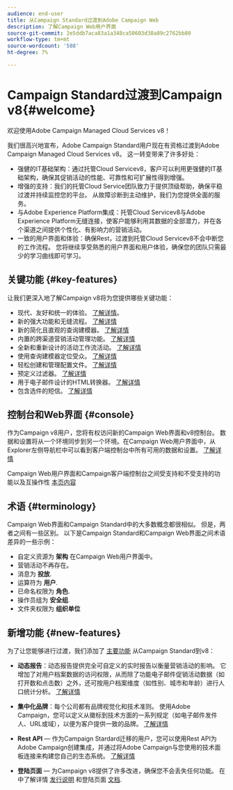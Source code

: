 ```yaml
---
audience: end-user
title: 从Campaign Standard过渡到Adobe Campaign Web
description: 了解Campaign Web用户界面
source-git-commit: 2e5ddb7aca83a1a348ca50603d38a89c2762bb80
workflow-type: tm+mt
source-wordcount: '588'
ht-degree: 7%

---
```



# Campaign Standard过渡到Campaign v8{#welcome}

<!--
We are thrilled to annonce that you, as a Campaign Standard user, can now benefit from the new version of Adobe Campaign Web User Interface. The migration is seemless and will allow you to use all the intuitive features designed to simplify the creation of personalized cross-channel campaigns. Campaign Web User Interface also brings a connected canvas with Adobe Experience Platform for a unified experience.
-->

欢迎使用Adobe Campaign Managed Cloud Services v8！

我们很高兴地宣布，Adobe Campaign Standard用户现在有资格过渡到Adobe Campaign Managed Cloud Services v8。 这一转变带来了许多好处：

* 强健的IT基础架构：通过托管Cloud Servicev8，客户可以利用更强健的IT基础架构，确保其促销活动的性能、可靠性和可扩展性得到增强。
* 增强的支持：我们的托管Cloud Service团队致力于提供顶级帮助，确保平稳过渡并持续监控您的平台。 从故障诊断到主动维护，我们为您提供全面的服务。
* 与Adobe Experience Platform集成：托管Cloud Servicev8与Adobe Experience Platform无缝连接，使客户能够利用其数据的全部潜力，并在各个渠道之间提供个性化、有影响力的营销活动。
* 一致的用户界面和体验：确保Rest，过渡到托管Cloud Servicev8不会中断您的工作流程。 您将继续享受熟悉的用户界面和用户体验，确保您的团队只需最少的学习曲线即可学习。

<!--
As a Campaign Standard user, we now offer you a way to migrate to Adobe Campaign v8. You will benefit from both the new Campaign Web interface and the v8 console.
-->

## 关键功能 {#key-features}

让我们更深入地了解Campaign v8将为您提供哪些关键功能：

* 现代、友好和统一的体验。 [了解详情](../get-started/connect-to-campaign.md)。
* 新的强大功能和无缝流程。 [了解详情](../get-started/user-interface.md)
* 新的简化且直观的查询建模器。 [了解详情](../query/query-modeler-overview.md)
* 内置的跨渠道营销活动管理功能。 [了解详情](../msg/gs-messages.md)
* 全新和重新设计的活动工作流活动。 [了解详情](../workflows/gs-workflows.md)
* 使用查询建模器定位受众。 [了解详情](../query/query-modeler-overview.md)
* 轻松创建和管理配置文件。 [了解详情](../audience/about-recipients.md)
* 预定义过滤器。 [了解详情](../get-started/predefined-filters.md)
* 用于电子邮件设计的HTML转换器。 [了解详情](../email/existing-content.md)
* 包含选件的短信。 [了解详情](../msg/offers.md)

## 控制台和Web界面 {#console}

作为Campaign v8用户，您将有权访问新的Campaign Web界面和v8控制台。 数据和设置将从一个环境同步到另一个环境。在Campaign Web用户界面中，从Explorer左侧导航栏中可以看到客户端控制台中所有可用的数据和设置。 [了解详情](../get-started/user-interface.md#user-interface-explorer)

Campaign Web用户界面和Campaign客户端控制台之间受支持和不受支持的功能以及互操作性 [本页内容](../get-started/capability-matrix.md)

## 术语 {#terminology}

Campaign Web界面和Campaign Standard中的大多数概念都很相似。 但是，两者之间有一些区别。 以下是Campaign Standard和Campaign Web界面之间术语差异的一些示例：

<!--
* Profiles are **Recipients** in the console. [Learn more](../audience/gs-audiences-recipients.md).
* Test profiles are **Seed addresses**. [Learn more](../preview-test/test-deliveries.md).
* The delivery preparation is the **Delivery analysis**. [Learn more](../monitor/prepare-send.md).
* Audiences are **Lists**. [Learn more](../audience/gs-audiences-recipients.md).
-->

* 自定义资源为 **架构** 在Campaign Web用户界面中。
* 营销活动不再存在。
* 消息为 **投放**.
* 运算符为 **用户**.
* 已命名权限为 **角色**.
* 操作员组为 **安全组**.
* 文件夹权限为 **组织单位**

## 新增功能 {#new-features}

为了让您能够进行过渡，我们添加了 [主要功能](https://experienceleague.adobe.com/docs/experience-cloud/campaign/campaign-standard-migration-home.html) 从Campaign Standard到v8：

* **动态报告**：动态报告提供完全可自定义的实时报告以衡量营销活动的影响。 它增加了对用户档案数据的访问权限，从而除了功能电子邮件促销活动数据（如打开数和点击数）之外，还可按用户档案维度（如性别、城市和年龄）进行人口统计分析。 [了解详情](https://experienceleague.adobe.com/docs/experience-cloud/campaign/reporting/get-started-reporting.html)

* **集中化品牌**：每个公司都有品牌视觉化和技术准则。 使用Adobe Campaign，您可以定义从徽标到技术方面的一系列规定（如电子邮件发件人、URL或域），以便为客户提供一致的品牌。 [了解详情](https://experienceleague.adobe.com/docs/experience-cloud/campaign/branding/branding-gs.html)

* **Rest API**  — 作为Campaign Stardard迁移的用户，您可以使用Rest API为Adobe Campaign创建集成，并通过将Adobe Campaign与您使用的技术面板连接来构建您自己的生态系统。 [了解详情](https://experienceleague.adobe.com/docs/experience-cloud/campaign/apis/get-started-apis.html)

* **登陆页面**  — 为Campaign v8提供了许多改进，确保您不会丢失任何功能。 在中了解详情 [发行说明](../rn/release-notes.md#new-24-4) 和登陆页面 [文档](../landing-pages/get-started-lp.md).

<!--
* Delivery Alerting: In addition to viewing notifications directly in Campaign, Adobe Campaign also provides an email alerting system to trigger email alerts to users or external stakeholders of important system activities. Create, manage, and receive customizable alerts and dashboards to keep track of delivery successes or failures. Adobe Campaign Delivery Alerting boosts efficiency by keeping all involved Adobe Campaign users in a company automatically informed about the delivery execution status, via email and dashboard. 

* Landing Pages: Landing pages are web forms that can be used to capture information on your audiences, offer subscriptions to a service, display data and grow your database. Landing pages can also be used for acquiring or updating existing profiles, and to set up a double opt-in mechanism, allowing you to to protect the platform from wrong or invalid email addresses, or spambots. [Learn more](../landing-pages/get-started-lp.md)
-->